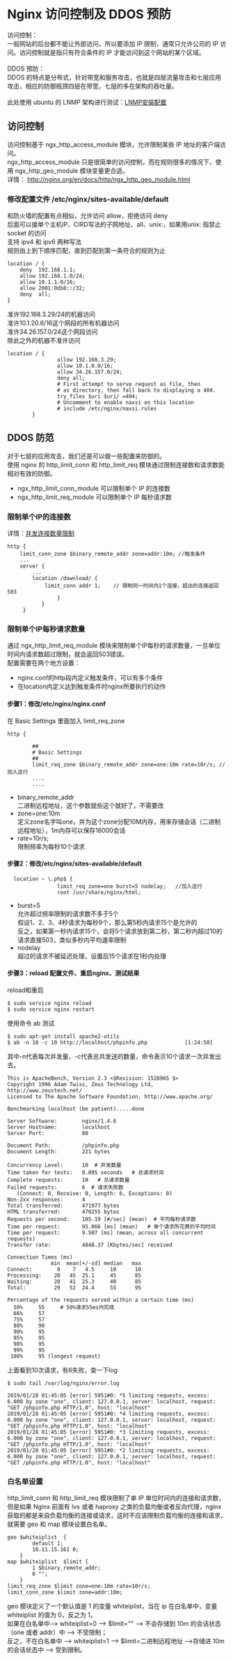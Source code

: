 # Nginx 访问控制及 DDOS 预防
访问控制：</br>
一般网站的后台都不能让外部访问，所以要添加 IP 限制，通常只允许公司的 IP 访问。访问控制就是指只有符合条件的 IP 才能访问到这个网站的某个区域。</br>
</br>
DDOS 预防：</br>
DDOS 的特点是分布式，针对带宽和服务攻击，也就是四层流量攻击和七层应用攻击，相应的防御瓶颈四层在带宽，七层的多在架构的吞吐量。</br>
</br>
此处使用 ubuntu 的 LNMP 架构进行测试：[LNMP安装配置](https://github.com/dearxuany/Sharon_Technology_learning_note/blob/master/server_note/Nginx_note/Linux%20Nginx%20MySQL%20PHP%20%E5%AE%89%E8%A3%85%E9%85%8D%E7%BD%AE.MD)
## 访问控制
访问控制基于 ngx_http_access_module 模块，允许限制某些 IP 地址的客户端访问。</br>
ngx_http_access_module 只是很简单的访问控制，而在规则很多的情况下，使用 ngx_http_geo_module 模块变量更合适。</br>
详情： http://nginx.org/en/docs/http/ngx_http_geo_module.html
### 修改配置文件 /etc/nginx/sites-available/default
和防火墙的配置有点相似，允许访问 allow，拒绝访问 deny</br>
后面可以接单个主机IP、CIRD写法的子网地址、all、unix:，如果用unix: 指禁止 socket 的访问</br>
支持 ipv4 和 ipv6 两种写法 </br>
规则由上到下顺序匹配，直到匹配到第一条符合的规则为止</br>
```
location / {
    deny  192.168.1.1;
    allow 192.168.1.0/24;
    allow 10.1.1.0/16;
    allow 2001:0db8::/32;
    deny  all;
}
```
准许192.168.3.29/24的机器访问</br>
准许10.1.20.6/16这个网段的所有机器访问</br>
准许34.26.157.0/24这个网段访问</br>
除此之外的机器不准许访问</br>
```
location / {
                allow 192.168.3.29;
                allow 10.1.0.0/16;
                allow 34.26.157.0/24;
                deny all;
                # First attempt to serve request as file, then
                # as directory, then fall back to displaying a 404.
                try_files $uri $uri/ =404;
                # Uncomment to enable naxsi on this location
                # include /etc/nginx/naxsi.rules
        }

```
## DDOS 防范
对于七层的应用攻击，我们还是可以做一些配置来防御的。</br>
使用 nginx 的 http_limit_conn 和 http_limit_req 模块通过限制连接数和请求数能相对有效的防御。</br>
* ngx_http_limit_conn_module 可以限制单个 IP 的连接数</br>
* ngx_http_limit_req_module 可以限制单个 IP 每秒请求数</br>
### 限制单个IP的连接数
详情：[并发连接数量限制](https://github.com/dearxuany/Sharon_Technology_learning_note/blob/master/server_note/Nginx_note/Nginx%20%E6%B5%81%E9%87%8F%E5%8F%8A%E5%B9%B6%E5%8F%91%E8%BF%9E%E6%8E%A5%E6%95%B0%E9%99%90%E5%88%B6%20.md#%E5%B9%B6%E5%8F%91%E8%BF%9E%E6%8E%A5%E6%95%B0%E9%87%8F%E9%99%90%E5%88%B6)
```
http {
    limit_conn_zone $binary_remote_addr zone=addr:10m; //触发条件
    ...
    server {
        ...
        location /download/ {
            limit_conn addr 1;    // 限制同一时间内1个连接，超出的连接返回503
                }
           }
     }

```
### 限制单个IP每秒请求数量
通过 ngx_http_limit_req_module 模块来限制单个IP每秒的请求数量，一旦单位时间内请求数超过限制，就会返回503错误。</br>
配置需要在两个地方设置：</br>
* nginx.conf的http段内定义触发条件，可以有多个条件</br>
* 在location内定义达到触发条件时nginx所要执行的动作</br>
#### 步骤1：修改/etc/nginx/nginx.conf
在 Basic Settings 里面加入  limit_req_zone
```
http {

        ##
        # Basic Settings
        ##
        limit_req_zone $binary_remote_addr zone=one:10m rate=10r/s; //加入这行
        ....
        ....
```
* binary_remote_addr </br>
二进制远程地址，这个参数就些这个就好了，不需要改</br>
* zone=one:10m </br> 
定义zone名字叫one，并为这个zone分配10M内存，用来存储会话（二进制远程地址），1m内存可以保存16000会话</br>
* rate=10r/s;</br>
限制频率为每秒10个请求</br>

#### 步骤2：修改/etc/nginx/sites-available/default
```
  location ~ \.php$ {
                limit_req zone=one burst=5 nodelay;   //加入这行
                root /usr/share/nginx/html;
```
* burst=5 </br>
允许超过频率限制的请求数不多于5个</br>
假设1、2、3、4秒请求为每秒9个，那么第5秒内请求15个是允许的</br>
反之，如果第一秒内请求15个，会将5个请求放到第二秒，第二秒内超过10的请求直接503，类似多秒内平均速率限制</br>
* nodelay </br>
超过的请求不被延迟处理，设置后15个请求在1秒内处理</br>

#### 步骤3：reload 配置文件、重启nginx、测试结果
reload和重启
```
$ sudo service nginx reload                     
$ sudo service nginx restart  
```
使用命令 ab 测试
```
$ sudo apt-get install apache2-utils
$ ab -n 10 -c 10 http://localhost/phpinfo.php            [1:24:50]
```
其中-n代表每次并发量，-c代表总共发送的数量，命令表示10个请求一次并发出去。
```
This is ApacheBench, Version 2.3 <$Revision: 1528965 $>
Copyright 1996 Adam Twiss, Zeus Technology Ltd, http://www.zeustech.net/
Licensed to The Apache Software Foundation, http://www.apache.org/

Benchmarking localhost (be patient).....done

Server Software:        nginx/1.4.6
Server Hostname:        localhost
Server Port:            80

Document Path:          /phpinfo.php
Document Length:        221 bytes

Concurrency Level:      10  # 并发数量
Time taken for tests:   0.095 seconds   # 总请求时间
Complete requests:      10   # 总请求数量
Failed requests:        6  # 请求失败数
   (Connect: 0, Receive: 0, Length: 6, Exceptions: 0)
Non-2xx responses:      4
Total transferred:      471977 bytes
HTML transferred:       470255 bytes
Requests per second:    105.19 [#/sec] (mean)  # 平均每秒请求数
Time per request:       95.066 [ms] (mean)   # 单个请求所花费的平均时间
Time per request:       9.507 [ms] (mean, across all concurrent requests)
Transfer rate:          4848.37 [Kbytes/sec] received

Connection Times (ms)
              min  mean[+/-sd] median   max
Connect:        0    7   4.5     10      10
Processing:    20   45  25.1     45      85
Waiting:       20   41  25.3     40      85
Total:         29   52  24.4     55      95

Percentage of the requests served within a certain time (ms)
  50%     55     # 50%请求55ms内完成
  66%     57
  75%     57
  80%     90
  90%     95
  95%     95
  98%     95
  99%     95
 100%     95 (longest request)
```
上面看到10次请求，有6失败，查一下log
```
$ sudo tail /var/log/nginx/error.log 

2019/01/28 01:45:05 [error] 5951#0: *5 limiting requests, excess: 6.000 by zone "one", client: 127.0.0.1, server: localhost, request: "GET /phpinfo.php HTTP/1.0", host: "localhost"
2019/01/28 01:45:05 [error] 5951#0: *4 limiting requests, excess: 6.000 by zone "one", client: 127.0.0.1, server: localhost, request: "GET /phpinfo.php HTTP/1.0", host: "localhost"
2019/01/28 01:45:05 [error] 5951#0: *3 limiting requests, excess: 6.000 by zone "one", client: 127.0.0.1, server: localhost, request: "GET /phpinfo.php HTTP/1.0", host: "localhost"
2019/01/28 01:45:05 [error] 5951#0: *2 limiting requests, excess: 6.000 by zone "one", client: 127.0.0.1, server: localhost, request: "GET /phpinfo.php HTTP/1.0", host: "localhost"
```

### 白名单设置
http_limit_conn 和 http_limit_req 模块限制了单 IP 单位时间内的连接和请求数，但是如果 Nginx 前面有 lvs 或者 haproxy 之类的负载均衡或者反向代理，nginx 获取的都是来自负载均衡的连接或请求，这时不应该限制负载均衡的连接和请求，就需要 geo 和 map 模块设置白名单。
```
geo $whiteiplist  {
        default 1;
        10.11.15.161 0;
    }
map $whiteiplist  $limit {
        1 $binary_remote_addr;
        0 "";
    }
limit_req_zone $limit zone=one:10m rate=10r/s;
limit_conn_zone $limit zone=addr:10m;
```
geo 模块定义了一个默认值是 1 的变量 whiteiplist，当在 ip 在白名单中，变量 whiteiplist 的值为 0，反之为 1。</br>
如果在白名单中--> whiteiplist=0 --> $limit="" --> 不会存储到 10m 的会话状态（one 或者 addr）中 --> 不受限制；</br>
反之，不在白名单中 --> whiteiplist=1 --> $limit=二进制远程地址 -->存储进 10m 的会话状态中 --> 受到限制。</br>


